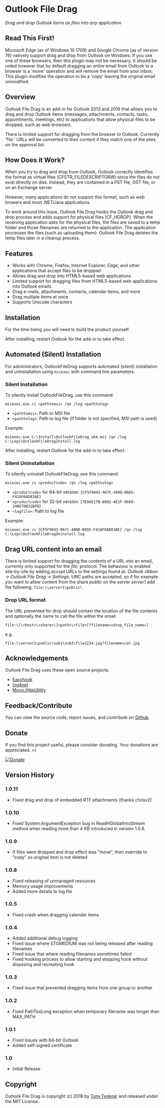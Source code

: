 ﻿# Outlook File Drag

*Drag and drop Outlook items as files into any application*

## Read This First!

Microsoft Edge (as of Windows 10 1709) and Google Chrome (as of version 76) 
natively support drag and drop from Outlook on Windows.  If you use one of these 
browsers, then this plugin may not be necessary. It should be noted however that
by default dragging an entire email from Outlook to a browser is a 'move' operation
and will remove the email from your inbox; This plugin modifies the operation to
be a 'copy' leaving the original email unmodified.

## Overview

Outlook File Drag is an add-in for Outlook 2013 and 2016 that allows you to drag
and drop Outlook items (messages, attachments, contacts, tasks, appointments, 
meetings, etc) to applications that allow physical files to be dropped, such as
web browsers.

There is limited support for dragging from the browser to Outlook. Currently 
'file:' URLs will be converted to their content if they match one of the sites
on the approval list. 

## How Does it Work?

When you try to drag and drop from Outlook, Outlook correctly identifies the 
format as virtual files (CFSTR_FILEDESCRIPTORW) since the files do not exist 
directly on disk.  Instead, they are contained in a PST file, OST file, or on 
an Exchange server.

However, many applications do not support this format, such as web browers and 
most .NET/Java applications.

To work around this issue, Outlook File Drag hooks the Outlook drag and drop
process and adds support for physical files (CF_HDROP).  When the receiving 
application asks for the physical files, the files are saved to a temp folder 
and those filenames are returned to the application.  The application processes
the files (such as uploading them).  Outlook File Drag deletes the temp files 
later in a cleanup process.

## Features

- Works with Chrome, Firefox, Internet Explorer, Edge, and other applications that accept files to be dropped
- Allows drag and drop into HTML5-based web applications
- Limited support for dragging files from HTML5-based web applications into Outlook emails
- Drag e-mails, attachments, contacts, calendar items, and more
- Drag multiple items at once
- Supports Unicode characters

## Installation
For the time being you will need to build the product yourself.
<!--
To install, run the installer that matches your Windows build:

- [Download for 64-bit Windows (Outlook 32-bit or 64-bit)](https://github.com/tonyfederer/OutlookFileDrag/releases/download/v1.0.11/OutlookFileDragSetup_x64.zip)
- [Download for 32-bit Windows](https://github.com/tonyfederer/OutlookFileDrag/releases/download/v1.0.11/OutlookFileDragSetup.zip)
-->
After installing, restart Outlook for the add-in to take effect.

## Automated (Silent) Installation

For administrators, OutlookFileDrag supports automated (silent) installation and uninstallation using `msiexec` with command line parameters.

### Silent Installation

To silently install OutlookFileDrag, use this command:

`msiexec.exe /i <pathtomsi> /qn /log <pathtolog>`

- `<pathtomsi>`: Path to MSI file
- `<pathtolog>`: Path to log file (if folder is not specified, MSI path is used)

Example: 

`msiexec.exe C:\Install\OutlookFileDrag_x64.msi /qn /log C:\Logs\OutlookFileDragInstall.log`

After installing, restart Outlook for the add-in to take effect.

### Silent Uninstallation

To silently uninstall OutlookFileDrag, use this command:

`msiexec.exe /x <productcode> /qn /log <pathtolog>`

- `<productcode>` for 64-bit version: `{CF5F9043-967C-400D-B6D5-F41AF6AD83AE}`
- `<productcode>` for 32-bit version: `{7EA6E17B-8802-4E1F-9669-248670B31BFB}`
- `<logfile>`: Path to log file

Example:

`msiexec.exe /x {CF5F9043-967C-400D-B6D5-F41AF6AD83AE} /qn /log C:\Logs\OutlookFileDragUninstall.log`

## Drag URL content into an email
There is limited support for dragging the contents of a URL into an email, currently only supported
for the *file:* protocol. The behaviour is enabled site-by-site by adding *accept* URLs to the
settings found at: *Outlook ribbon -> Outlook File Drag -> Settings*. UNC paths are accepted, so if 
for example you want to allow content from the share *public* on the server *server1* add the following:
`file:\\server1\public\`

### Drop URL format
The URL presented for drop should contain the location of the file contents and optionally the name to 
call the file within the email:

`file:\[\<host>\<share>\]<path>\<file>[?filename=<drop_file_name>]`

e.g.

`file:\\server1\public\sub1\sub2\file1234.jpg?filename=cat.jpg`

## Acknowledgements

Outlook File Drag uses these open source projects:

- [Easyhook](https://easyhook.github.io/)
- [log4net](http://logging.apache.org/log4net/)
- [Mono.HttpUtility](https://www.nuget.org/packages/Mono.HttpUtility/)


## Feedback/Contribute

You can view the source code, report issues, and contribute on [Github](https://github.com/tonyfederer/OutlookFileDrag).

## Donate

If you find this project useful, please consider donating.  Your donations are appreciated. =)

[![Donate](https://www.paypalobjects.com/en_US/i/btn/btn_donateCC_LG.gif)](https://www.paypal.com/cgi-bin/webscr?cmd=_s-xclick&hosted_button_id=BSAGCF5VAJLN2)

## Version History

### 1.0.11
- Fixed drag and drop of embedded RTF attachments (thanks chrisv2)

### 1.0.10
- Fixed System.ArgumentException bug in ReadHGlobalIntoStream method when reading more than 4 KB introduced in version 1.0.8.

### 1.0.9
- If files were dropped and drop effect was "move", then override to "copy" so original item is not deleted

### 1.0.8
- Fixed releasing of unmanaged resources 
- Memory usage improvements
- Added more details to log file

### 1.0.5
- Fixed crash when dragging calendar items

### 1.0.4
- Added additional debug logging
- Fixed issue where STGMEDIUM was not being released after reading filenames
- Fixed issue that where reading filenames sometimes failed
- Fixed hooking process to allow starting and stopping hook without disposing and recreating hook

### 1.0.3
- Fixed issue that prevented dragging items from one group to another

### 1.0.2
- Fixed PathTooLong exception when temporary filename was longer than MAX_PATH

### 1.0.1
- Fixed issues with 64-bit Outlook
- Added self-signed certificate

### 1.0
- Initial Release

## Copyright

Outlook File Drag is copyright (c) 2018 by [Tony Federer](https://github.com/tonyfederer) and released under the MIT License.
